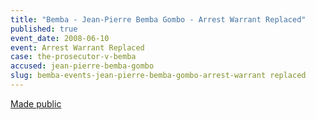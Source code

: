 ```yaml
---
title: "Bemba - Jean-Pierre Bemba Gombo - Arrest Warrant Replaced"
published: true
event_date: 2008-06-10
event: Arrest Warrant Replaced
case: the-prosecutor-v-bemba
accused: jean-pierre-bemba-gombo
slug: bemba-events-jean-pierre-bemba-gombo-arrest-warrant replaced
---
```


[Made public](http://www.icc-cpi.int/iccdocs/doc/doc535163.pdf)

